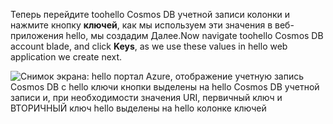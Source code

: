   <span data-ttu-id="69391-101">Теперь перейдите toohello Cosmos DB учетной записи колонки и нажмите кнопку **ключей**, как мы используем эти значения в веб-приложения hello, мы создадим Далее.</span><span class="sxs-lookup"><span data-stu-id="69391-101">Now navigate toohello Cosmos DB account blade, and click **Keys**, as we use these values in hello web application we create next.</span></span>

![Снимок экрана: hello портал Azure, отображение учетную запись Cosmos DB с hello ключи кнопки выделены на hello Cosmos DB учетной записи и, при необходимости значения URI, первичный ключ и ВТОРИЧНЫЙ ключ hello выделены на hello колонке ключей](./media/cosmos-db-keys/keys.png)

